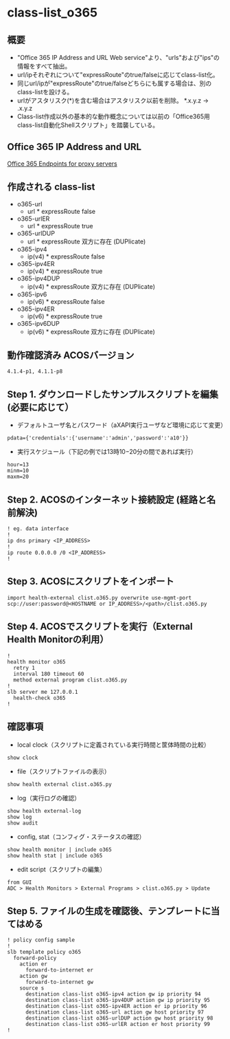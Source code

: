 # class-list_o365
## 概要
- "Office 365 IP Address and URL Web service"より、"urls"および"ips"の情報をすべて抽出。
- url/ipそれぞれについて"expressRoute"のtrue/falseに応じてclass-list化。
- 同じurl/ipが"expressRoute"のtrue/falseどちらにも属する場合は、別のclass-listを設ける。
- urlがアスタリスク(\*)を含む場合はアスタリスク以前を削除。 \*.x.y.z → .x.y.z
- Class-list作成以外の基本的な動作概念については以前の「Office365用class-list自動化Shellスクリプト」を踏襲している。

## Office 365 IP Address and URL
[Office 365 Endpoints for proxy servers](https://endpoints.office.com/endpoints/worldwide?clientrequestid=b10c5ed1-bad1-445f-b386-b919946339a7)

## 作成される class-list
- o365-url 
  - url * expressRoute false
- o365-urlER
  - url * expressRoute true
- o365-urlDUP
  - url * expressRoute 双方に存在 (DUPlicate)
- o365-ipv4
  - ip(v4) * expressRoute false
- o365-ipv4ER
  - ip(v4) * expressRoute true
- o365-ipv4DUP
  - ip(v4) * expressRoute 双方に存在 (DUPlicate)
- o365-ipv6
  - ip(v6) * expressRoute false
- o365-ipv4ER
  - ip(v6) * expressRoute true
- o365-ipv6DUP
  - ip(v6) * expressRoute 双方に存在 (DUPlicate)
  
## 動作確認済み ACOSバージョン
```
4.1.4-p1, 4.1.1-p8
```

## Step 1. ダウンロードしたサンプルスクリプトを編集 (必要に応じて） 
- デフォルトユーザ名とパスワード（aXAPI実行ユーザなど環境に応じて変更）
```
pdata={'credentials':{'username':'admin','password':'a10'}}
```
- 実行スケジュール（下記の例では13時10−20分の間であれば実行）
```
hour=13
minm=10
maxm=20
```

## Step 2. ACOSのインターネット接続設定 (経路と名前解決)
```
! eg. data interface
!
ip dns primary <IP_ADDRESS>
!
ip route 0.0.0.0 /0 <IP_ADDRESS>
!
```

## Step 3. ACOSにスクリプトをインポート
```
import health-external clist.o365.py overwrite use-mgmt-port scp://user:password@<HOSTNAME or IP_ADDRESS>/<path>/clist.o365.py
```

## Step 4. ACOSでスクリプトを実行（External Health Monitorの利用）
```
!
health monitor o365 
  retry 1 
  interval 180 timeout 60 
  method external program clist.o365.py 
!
slb server me 127.0.0.1 
  health-check o365 
!
```

## 確認事項
- local clock（スクリプトに定義されている実行時間と筐体時間の比較）
```
show clock
```

- file（スクリプトファイルの表示）
```
show health external clist.o365.py  
```

- log（実行ログの確認）
```
show health external-log
show log
show audit
```

- config, stat（コンフィグ・ステータスの確認）
```
show health monitor | include o365         
show health stat | include o365
```

- edit script（スクリプトの編集）
```
from GUI
ADC > Health Monitors > External Programs > clist.o365.py > Update
```

## Step 5. ファイルの生成を確認後、テンプレートに当てはめる
```
! policy config sample
!
slb template policy o365 
  forward-policy 
    action er 
      forward-to-internet er 
    action gw 
      forward-to-internet gw 
    source s 
      destination class-list o365-ipv4 action gw ip priority 94 
      destination class-list o365-ipv4DUP action gw ip priority 95 
      destination class-list o365-ipv4ER action er ip priority 96 
      destination class-list o365-url action gw host priority 97 
      destination class-list o365-urlDUP action gw host priority 98 
      destination class-list o365-urlER action er host priority 99 
!
```
